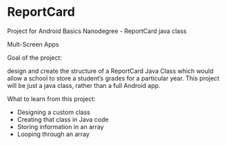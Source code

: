 # ReportCard
Project for Android Basics Nanodegree - ReportCard java class

Mult-Screen Apps

Goal of the project:

design and create the structure of a ReportCard Java Class which would allow a 
school to store a student’s grades for a particular year. This project will be 
just a java class, rather than a full Android app.

What to learn from this project:

* Designing a custom class
* Creating that class in Java code
* Storing information in an array
* Looping through an array
